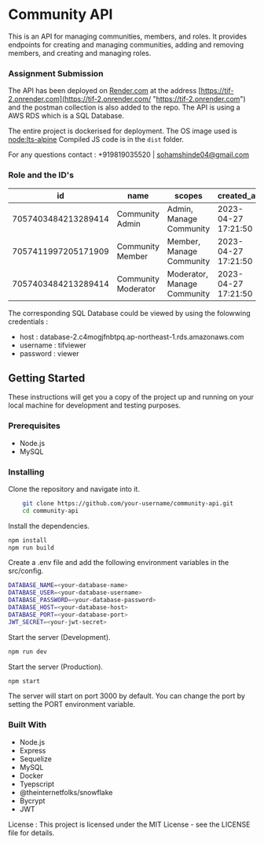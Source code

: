 

# Community API
This is an API for managing communities, members, and roles. It provides endpoints for creating and managing communities, adding and removing members, and creating and managing roles.

### Assignment Submission
The API has been deployed on [Render.com](https://render.com/ "Render.com") at the address [https://tif-2.onrender.com](https://tif-2.onrender.com/ "https://tif-2.onrender.com")  and the postman collection is also added to the repo. The API is using a AWS RDS which is a SQL Database. 

The entire project is dockerised for deployment. The OS image used is [node:lts-alpine](https://hub.docker.com/_/node)
Compiled JS code is in the `dist` folder.

For any questions contact : +919819035520 | sohamshinde04@gmail.com

### Role and the ID's
| id|name|scopes|created_at|updated_at
|--|--|--|--|--|
|  7057403484213289414| Community Admin |Admin, Manage Community  | 2023-04-27 17:21:50 | 2023-04-27 17:21:50 |
|  7057411997205171909| Community Member|Member, Manage Community  | 2023-04-27 17:21:50 | 2023-04-27 17:21:50 |
|  7057403484213289414| Community Moderator|Moderator, Manage Community  | 2023-04-27 17:21:50 | 2023-04-27 17:21:50 |

The corresponding SQL Database could be viewed by using the folowwing credentials : 

 - host : database-2.c4mogjfnbtpq.ap-northeast-1.rds.amazonaws.com
 - username : tifviewer 
 - password : viewer

## Getting Started
These instructions will get you a copy of the project up and running on your local machine for development and testing purposes.

### Prerequisites
- Node.js
- MySQL
### Installing
Clone the repository and navigate into it.

```bash
    git clone https://github.com/your-username/community-api.git
    cd community-api
```
Install the dependencies.
```bash
npm install
npm run build
```
Create a .env file and add the following environment variables in the src/config.
```bash
DATABASE_NAME=<your-database-name>
DATABASE_USER=<your-database-username>
DATABASE_PASSWORD=<your-database-password>
DATABASE_HOST=<your-database-host>
DATABASE_PORT=<your-database-port>
JWT_SECRET=<your-jwt-secret>
```
Start the server (Development).
```bash
npm run dev
```

Start the server (Production).
```bash
npm start
```
The server will start on port 3000 by default. You can change the port by setting the PORT environment variable.

### Built With
- Node.js
- Express
- Sequelize
- MySQL
- Docker
- Tyepscript
- @theinternetfolks/snowflake
- Bycrypt
- JWT

License : 
This project is licensed under the MIT License - see the LICENSE file for details.

